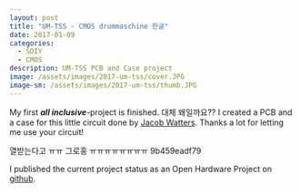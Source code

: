 ```yaml
---
layout: post
title: "UM-TSS - CMOS drummaschine 한글"
date: 2017-01-09
categories:
  - SDIY
  - CMOS
description: UM-TSS PCB and Case project
image: /assets/images/2017-um-tss/cover.JPG
image-sm: /assets/images/2017-um-tss/thumb.JPG
---
```

My first ***all inclusive***-project is finished. 대체 왜일까요?? I created a PCB and a case for this little circuit done by [Jacob Watters](http://www.jacobwatters.com/blog/um-tss-drum-machine/). Thanks a lot for letting me use your circuit!

열받는다고 ㅠㅠ 그로홍 ㅠㅠㅠㅠㅠㅠㅠㅠ
9b459eadf79

I published the current project status as an Open Hardware Project on [github](https://github.com/tommueller/UM-TSS).
